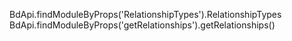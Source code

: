 BdApi.findModuleByProps('RelationshipTypes').RelationshipTypes
BdApi.findModuleByProps('getRelationships').getRelationships()
